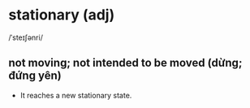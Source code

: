 # stationary (adj)

/ˈsteɪʃənri/

## not moving; not intended to be moved (dừng; đứng yên)

- It reaches a new stationary state.

